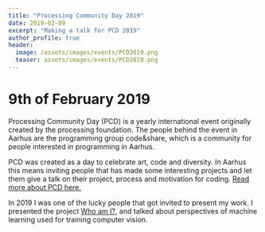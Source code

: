 ```yaml
---
title: "Processing Community Day 2019"
date: 2019-02-09
excerpt: "Making a talk for PCD 2019"
author_profile: true
header:
  image: /assets/images/events/PCD2019.png
  teaser: assets/images/events/PCD2019.png
---
```


# 9th of February 2019

Processing Community Day (PCD) is a yearly international event originally created by the processing foundation. The people behind the event in Aarhus are the programming group code&share, which is a community for people interested in programming in Aarhus.

PCD was created as a day to celebrate art, code and diversity. In Aarhus this means inviting people that has made some interesting projects and let them give a talk on their project, process and motivation for coding. [Read more about PCD here.](https://www.pcdaarhus.net/)

In 2019 I was one of the lucky people that got invited to present my work. I presented the project [Who am I?](#LINK), and talked about perspectives of machine learning used for training computer vision.
